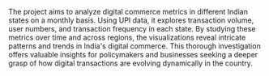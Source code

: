 The project aims to analyze digital commerce metrics in different Indian states on a monthly basis. Using UPI data, it explores transaction volume, user numbers, and transaction frequency in each state. By studying these metrics over time and across regions, the visualizations reveal intricate patterns and trends in India's digital commerce. This thorough investigation offers valuable insights for policymakers and businesses seeking a deeper grasp of how digital transactions are evolving dynamically in the country.
